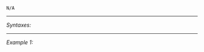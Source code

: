 `N/A`


---
*Syntaxes:*

<!-- [] call `BIS_fnc_effectKilledAirDestructionStage2` -->

---
*Example 1:*

<!-- 
```sqf
[] call BIS_fnc_effectKilledAirDestructionStage2;
``` -->